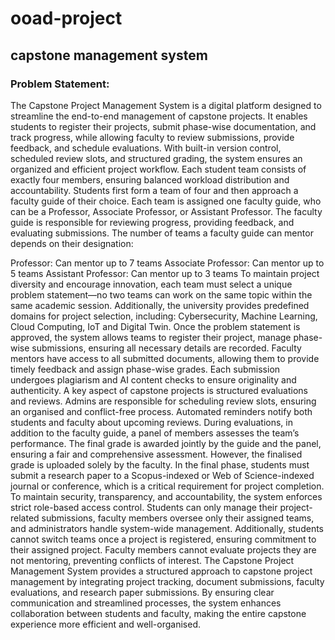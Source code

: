 # ooad-project
## capstone management system

### Problem Statement: 
The Capstone Project Management System is a digital platform designed to streamline the end-to-end management of capstone projects. It enables students to register their projects, submit phase-wise documentation, and track progress, while allowing faculty to review submissions, provide feedback, and schedule evaluations. With built-in version control, scheduled review slots, and structured grading, the system ensures an organized and efficient project workflow.
Each student team consists of exactly four members, ensuring balanced workload distribution and accountability. Students first form a team of four and then approach a faculty guide of their choice. Each team is assigned one faculty guide, who can be a Professor, Associate Professor, or Assistant Professor. The faculty guide is responsible for reviewing progress, providing feedback, and evaluating submissions. The number of teams a faculty guide can mentor depends on their designation:

Professor: Can mentor up to 7 teams
Associate Professor: Can mentor up to 5 teams
Assistant Professor: Can mentor up to 3 teams
To maintain project diversity and encourage innovation, each team must select a unique problem statement—no two teams can work on the same topic within the same academic session. Additionally, the university provides predefined domains for project selection, including: Cybersecurity, Machine Learning, Cloud Computing, IoT and Digital Twin.
Once the problem statement is approved, the system allows teams to register their project, manage phase-wise submissions, ensuring all necessary details are recorded. Faculty mentors have access to all submitted documents, allowing them to provide timely feedback and assign phase-wise grades. Each submission undergoes plagiarism and AI content checks to ensure originality and authenticity.
A key aspect of capstone projects is structured evaluations and reviews. Admins are responsible for scheduling review slots, ensuring an organised and conflict-free process. Automated reminders notify both students and faculty about upcoming reviews.
During evaluations, in addition to the faculty guide, a panel of members assesses the team’s performance. The final grade is awarded jointly by the guide and the panel, ensuring a fair and comprehensive assessment. However, the finalised grade is uploaded solely by the faculty.
In the final phase, students must submit a research paper to a Scopus-indexed or Web of Science-indexed journal or conference, which is a critical requirement for project completion.
To maintain security, transparency, and accountability, the system enforces strict role-based access control. Students can only manage their project-related submissions, faculty members oversee only their assigned teams, and administrators handle system-wide management. Additionally, students cannot switch teams once a project is registered, ensuring commitment to their assigned project. Faculty members cannot evaluate projects they are not mentoring, preventing conflicts of interest.
The Capstone Project Management System provides a structured approach to capstone project management by integrating project tracking, document submissions, faculty evaluations, and research paper submissions. By ensuring clear communication and streamlined processes, the system enhances collaboration between students and faculty, making the entire capstone experience more efficient and well-organised.
